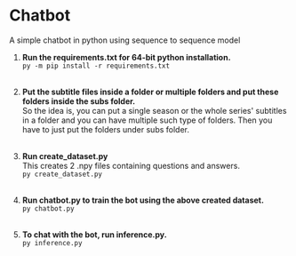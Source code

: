 # Chatbot
A simple chatbot in python using sequence to sequence model

1. <p><b>Run the requirements.txt for 64-bit python installation.</b> <br/> <code>py -m pip install -r requirements.txt</code><br/><br/></p>

2. <p><b>Put the subtitle files inside a folder or multiple folders and put these folders inside the subs folder. </b> <br/>So the idea is, you can put a single season or the whole series' subtitles in a folder and you can have multiple such type of folders. Then you have to just put the folders under subs folder.<br/><br/></p>

3. <p><b>Run create_dataset.py </b><br/>This creates 2 .npy files containing questions and answers. <br/> <code>py create_dataset.py</code><br/><br/></p>

4. <p><b>Run chatbot.py to train the bot using the above created dataset.</b><br/><code>py chatbot.py</code><br/><br/></p>

5. <p><b>To chat with the bot, run inference.py.</b><br/><code>py inference.py</code><br/><br/></p>
